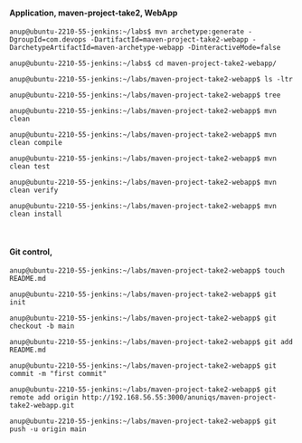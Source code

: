 #### Application, maven-project-take2, WebApp 

`anup@ubuntu-2210-55-jenkins:~/labs$ mvn archetype:generate -DgroupId=com.devops -DartifactId=maven-project-take2-webapp -DarchetypeArtifactId=maven-archetype-webapp -DinteractiveMode=false`

`anup@ubuntu-2210-55-jenkins:~/labs$ cd maven-project-take2-webapp/`

`anup@ubuntu-2210-55-jenkins:~/labs/maven-project-take2-webapp$ ls -ltr`

`anup@ubuntu-2210-55-jenkins:~/labs/maven-project-take2-webapp$ tree`

`anup@ubuntu-2210-55-jenkins:~/labs/maven-project-take2-webapp$ mvn clean`

`anup@ubuntu-2210-55-jenkins:~/labs/maven-project-take2-webapp$ mvn clean compile`

`anup@ubuntu-2210-55-jenkins:~/labs/maven-project-take2-webapp$ mvn clean test`

`anup@ubuntu-2210-55-jenkins:~/labs/maven-project-take2-webapp$ mvn clean verify`

`anup@ubuntu-2210-55-jenkins:~/labs/maven-project-take2-webapp$ mvn clean install`

<br>

#### Git control,

`anup@ubuntu-2210-55-jenkins:~/labs/maven-project-take2-webapp$ touch README.md`

`anup@ubuntu-2210-55-jenkins:~/labs/maven-project-take2-webapp$ git init`

`anup@ubuntu-2210-55-jenkins:~/labs/maven-project-take2-webapp$ git checkout -b main`

`anup@ubuntu-2210-55-jenkins:~/labs/maven-project-take2-webapp$ git add README.md`

`anup@ubuntu-2210-55-jenkins:~/labs/maven-project-take2-webapp$ git commit -m "first commit"`

`anup@ubuntu-2210-55-jenkins:~/labs/maven-project-take2-webapp$ git remote add origin http://192.168.56.55:3000/anuniqs/maven-project-take2-webapp.git`

`anup@ubuntu-2210-55-jenkins:~/labs/maven-project-take2-webapp$ git push -u origin main`
